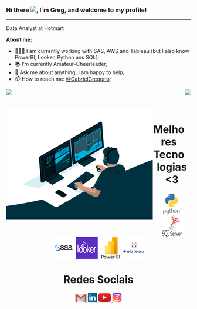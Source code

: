 ### Hi there <img src="https://media.giphy.com/media/hvRJCLFzcasrR4ia7z/giphy.gif" width="25px">, I´m Greg, and welcome to my profile! 


<hr>

Data Analyst at Hotmart
<!--at <a target="_blank" href="https://www.itau.com.br/">Itaú </a><img src="https://media.giphy.com/media/WUlplcMpOCEmTGBtBW/giphy.gif" width="30"> 
</em></p>-->

**About me:**

- 👩🏼‍💻 I am currently working with SAS, AWS and Tableau (but I also know PowerBI, Looker, Python ans SQL);
- 📚 I’m currently Amateur-Cheerleader; 
- 💬 Ask me about anything, I am happy to help;
- 📫 How to reach me: [@GabrielGregorio](https://gabrielgregoriogithub.github.io/links/);

<div>
<img height="180em" src="https://github-readme-stats.vercel.app/api?username=gabrielgregoriogithub&show_icons=true&theme=great-gatsby&include_all_commits=true&count_private=true"/>
<img align="right" height="180em" src="https://github-readme-stats.vercel.app/api/top-langs/?username=gabrielgregoriogithub&layout=compact&langs_count=16&theme=great-gatsby"/>
</div>
<br>


           
      
<div  align="center"> 
  <div style="display: inline_block"><br>
    <img align="left" height="300" alt="coding-time" src="code.gif">
    <h1 align="center">Melhores Tecnologias <3</h1>
    <img align="center" height="60" width="60" alt="python-icon" src="python.png">
    <img align="center" height="60" width="60" alt="react-icon" src="sqlserver.png">
    <img align="center" height="60" width="60" alt="sasguide-icon" src="sasguide.png">
    <img align="center" height="60" width="60" alt="looker-icon" src="logo_looker.png">
    <img align="center" height="60" width="60" alt="powerbi-icon" src="powerbi.png">
    <img align="center" height="60" width="60" alt="tableau-icon" src="Tableau.png">
   </div>
    
 
  <h1 align="center">Redes Sociais</h1>
    <a href = "mailto: gabrielgregorio10@gmail.com">
      <img width="30" src="gmail.svg">
    </a>
       <a href = "https://www.linkedin.com/in/gabrielgregorio/">
      <img width="25" src="linkedin.svg">
    </a>
    <a href = "https://www.youtube.com/@CanalGabrielGregorio">
      <img width="35" src="youtube.svg">
    </a>
    <a href = "https://www.instagram.com/canalgabrielgregorio/">
      <img width="25" src="instagram.png">
    </a>
</div>

 
